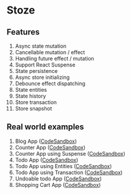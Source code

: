 # Stoze

## Features

1. Async state mutation
1. Cancellable mutation / effect
1. Handling future effect / mutation
1. Support React Suspense
1. State persistence
1. Async store initializing
1. Debounce effect dispatching
1. State entities
1. State history
1. Store transaction
1. Store snapshot

## Real world examples

1. Blog App ([CodeSandbox](https://codesandbox.io/s/stoze-blog-app-qfi25))
1. Counter App ([CodeSandbox](https://codesandbox.io/s/stoze-counter-app-z2tbx))
1. Counter App using Suspense ([CodeSandbox](https://codesandbox.io/s/stoze-counter-app-with-suspense-8wumq?file=/src/App.js))
1. Todo App ([CodeSandbox](https://codesandbox.io/s/stoze-todo-app-6pd9p?file=/src/store/index.js))
1. Todo App using Entities ([CodeSandbox](https://codesandbox.io/s/stoze-todo-app-using-entities-1i9t8?file=/src/store/index.js))
1. Todo App using Transaction ([CodeSandbox](https://codesandbox.io/s/stoze-todo-app-using-transaction-7rog8?file=/src/App.js))
1. Undoable todo App ([CodeSandbox](https://codesandbox.io/s/stoze-todo-app-undoable-hotbr?file=/src/store/index.js))
1. Shopping Cart App ([CodeSandbox](https://codesandbox.io/s/stoze-shopping-cart-app-sh9b8))
